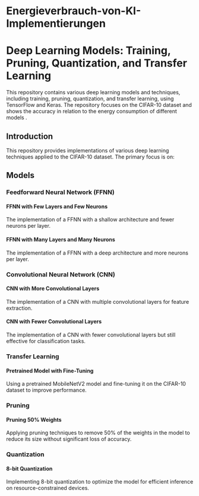# Energieverbrauch-von-KI-Implementierungen
# Deep Learning Models: Training, Pruning, Quantization, and Transfer Learning

This repository contains various deep learning models and techniques, including training, pruning, quantization, and transfer learning, using TensorFlow and Keras. The repository focuses on the CIFAR-10 dataset and shows the accuracy in relation to the energy consumption of different models .

## Introduction

This repository provides implementations of various deep learning techniques applied to the CIFAR-10 dataset. The primary focus is on:

## Models

### Feedforward Neural Network (FFNN)

#### FFNN with Few Layers and Few Neurons
The implementation of a FFNN with a shallow architecture and fewer neurons per layer.

#### FFNN with Many Layers and Many Neurons
The implementation of a FFNN with a deep architecture and more neurons per layer.

### Convolutional Neural Network (CNN)

#### CNN with More Convolutional Layers
The implementation of a CNN with multiple convolutional layers for feature extraction.

#### CNN with Fewer Convolutional Layers
The implementation of a CNN with fewer convolutional layers but still effective for classification tasks.

### Transfer Learning

#### Pretrained Model with Fine-Tuning
Using a pretrained MobileNetV2 model and fine-tuning it on the CIFAR-10 dataset to improve performance.

### Pruning

#### Pruning 50% Weights
Applying pruning techniques to remove 50% of the weights in the model to reduce its size without significant loss of accuracy.

### Quantization

#### 8-bit Quantization
Implementing 8-bit quantization to optimize the model for efficient inference on resource-constrained devices.




